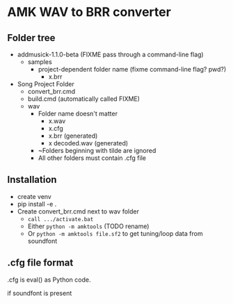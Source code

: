 # AMK WAV to BRR converter

## Folder tree

- addmusick-1.1.0-beta (FIXME pass through a command-line flag)
    - samples
        - project-dependent folder name (fixme command-line flag? pwd?)
            - x.brr
- Song Project Folder
    - convert_brr.cmd
    - build.cmd (automatically called FIXME)
    - wav
        - Folder name doesn't matter
            - x.wav
            - x.cfg
            - x.brr (generated)
            - x decoded.wav (generated)
        - ~Folders beginning with tilde are ignored
        - All other folders must contain .cfg file
    
## Installation

- create venv
- pip install -e .
- Create convert_brr.cmd next to wav folder
    - `call .../activate.bat`
    - Either `python -m amktools` (TODO rename)
    - Or `python -m amktools file.sf2` to get tuning/loop data from soundfont

## .cfg file format

.cfg is eval() as Python code.

if soundfont is present
